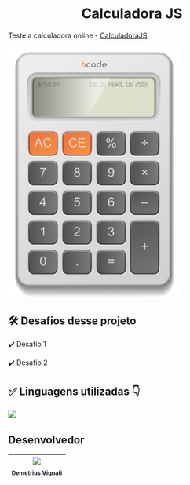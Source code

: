 <h1 align="center">Calculadora JS</h1>

Teste a calculadora online - [CalculadoraJS](https://www.google.com)

<img width="350" alt="Imagem do site" src="https://github.com/demetriusvas/CalculadoraJS/blob/4f1b55d86c1152af304707c218ebb758d58c0433/assets/img/calculadora-javascript.jpg">

## 🛠️ Desafios desse projeto

:heavy_check_mark: Desafio 1

:heavy_check_mark: Desafio 2


## ✅ Linguagens utilizadas 👇

<p align="left">
  <a href="#">
    <img src="https://skillicons.dev/icons?i=html,css,js" />
  </a>
</p>

## Desenvolvedor

| [<img src="https://avatars.githubusercontent.com/u/22012261?s=400&v=4" width=115><br><sub>Demetrius Vignati</sub>](https://github.com/demetriusvas) |
| :---: |